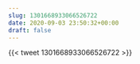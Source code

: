 ```yaml
---
slug: 1301668933066526722
date: 2020-09-03 23:50:32+00:00
draft: false
---
```


{{< tweet 1301668933066526722 >}}
